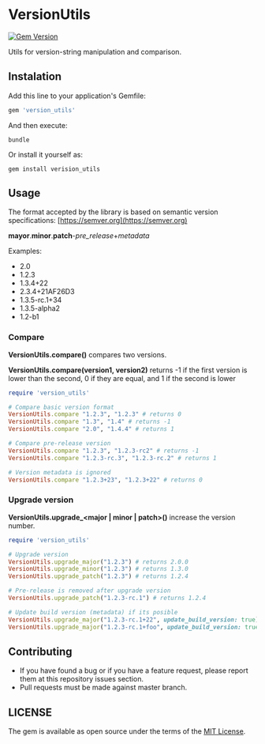 # VersionUtils

[![Gem Version](https://badge.fury.io/rb/version_utils.svg)](https://badge.fury.io/rb/version_utils)

Utils for version-string manipulation and comparison.

## Instalation

Add this line to your application's Gemfile:

```ruby
gem 'version_utils'
```

And then execute: 

```shell
bundle
```

Or install it yourself as: 

```shell
gem install verision_utils
```

## Usage

The format accepted by the library is based on semantic version specifications: [https://semver.org](https://semver.org)

**mayor**.**minor**.**patch**-*pre_release*+*metadata*

Examples:

* 2.0
* 1.2.3
* 1.3.4+22
* 2.3.4+21AF26D3
* 1.3.5-rc.1+34
* 1.3.5-alpha2
* 1.2-b1

### Compare

**VersionUtils.compare()** compares two versions.

**VersionUtils.compare(version1, version2)** returns -1 if the first version is lower than the second, 0 if they are equal, and 1 if the second is lower

```ruby
require 'version_utils'

# Compare basic version format
VersionUtils.compare "1.2.3", "1.2.3" # returns 0
VersionUtils.compare "1.3", "1.4" # returns -1
VersionUtils.compare "2.0", "1.4.4" # returns 1

# Compare pre-release version
VersionUtils.compare "1.2.3", "1.2.3-rc2" # returns -1
VersionUtils.compare "1.2.3-rc.3", "1.2.3-rc.2" # returns 1

# Version metadata is ignored
VersionUtils.compare "1.2.3+23", "1.2.3+22" # returns 0
```

### Upgrade version

**VersionUtils.upgrade_\<major | minor | patch\>()** increase the version number.

```ruby
require 'version_utils'

# Upgrade version
VersionUtils.upgrade_major("1.2.3") # returns 2.0.0
VersionUtils.upgrade_minor("1.2.3") # returns 1.3.0
VersionUtils.upgrade_patch("1.2.3") # returns 1.2.4

# Pre-release is removed after upgrade version
VersionUtils.upgrade_patch("1.2.3-rc.1") # returns 1.2.4

# Update build version (metadata) if its posible
VersionUtils.upgrade_major("1.2.3-rc.1+22", update_build_version: true) # returns 1.2.4+23
VersionUtils.upgrade_major("1.2.3-rc.1+foo", update_build_version: true) # returns 1.2.4
```

## Contributing

* If you have found a bug or if you have a feature request, please report them at this repository issues section.
* Pull requests must be made against master branch.


## LICENSE

The gem is available as open source under the terms of the [MIT License](LICENSE.txt).